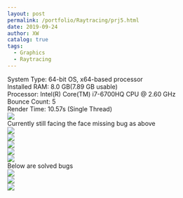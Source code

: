 ```yaml
---
layout: post
permalink: /portfolio/Raytracing/prj5.html
date: 2019-09-24
author: XW
catalog: true
tags:
  - Graphics
  - Raytracing
---
```


<div>System Type: 64-bit OS, x64-based processor</div>
<div>Installed RAM: 8.0 GB(7.89 GB usable)</div>
<div>Processor: Intel(R) Core(TM) i7-6700HQ CPU @ 2.60 GHz</div>
<div>Bounce Count: 5</div>
<div>Render Time: 10.57s (Single Thread)</div>
<div>
    <img src="{{site.url}}/portfolio/Raytracing/test5_bug5.png" class="post-image" />
</div>
Currently still facing the face missing bug as above
<div>
    <img src="{{site.url}}/portfolio/Raytracing/test5Z_bug4.png" class="post-image" />
</div>
<div>
    <img src="{{site.url}}/portfolio/Raytracing/test5_bug6.png" class="post-image" />
</div>
<div>
    <img src="{{site.url}}/portfolio/Raytracing/test5Z_bug5.png" class="post-image" />
</div>
<div>
    <img src="{{site.url}}/portfolio/Raytracing/test5_bug7.png" class="post-image" />
</div>
<div>
    <img src="{{site.url}}/portfolio/Raytracing/test5Z_bug7.png" class="post-image" />
</div>
Below are solved bugs
<div>
    <img src="{{site.url}}/portfolio/Raytracing/test5_bug1.png" class="post-image" />
</div>
<div>
    <img src="{{site.url}}/portfolio/Raytracing/test5_bug2.png" class="post-image" />
</div>
<div>
    <img src="{{site.url}}/portfolio/Raytracing/test5_bug3.png" class="post-image" />
</div>